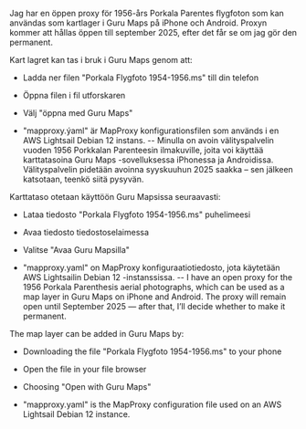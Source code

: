 Jag har en öppen proxy för 1956-års Porkala Parentes flygfoton som kan användas som kartlager i Guru Maps på iPhone och Android. Proxyn kommer att hållas öppen till september 2025, efter det får se om jag gör den permanent.

Kart lagret kan tas i bruk i Guru Maps genom att:
 - Ladda ner filen "Porkala Flygfoto 1954-1956.ms" till din telefon 
 - Öppna filen i fil utforskaren
 - Välj "öppna med Guru Maps"

 - "mapproxy.ýaml" är MapProxy konfigurationsfilen som används i en AWS Lightsail Debian 12 instans.
--
Minulla on avoin välityspalvelin vuoden 1956 Porkkalan Parenteesin ilmakuville, joita voi käyttää karttatasoina Guru Maps -sovelluksessa iPhonessa ja Androidissa. Välityspalvelin pidetään avoinna syyskuuhun 2025 saakka – sen jälkeen katsotaan, teenkö siitä pysyvän.

Karttataso otetaan käyttöön Guru Mapsissa seuraavasti:
 - Lataa tiedosto "Porkala Flygfoto 1954-1956.ms" puhelimeesi
 - Avaa tiedosto tiedostoselaimessa
 - Valitse "Avaa Guru Mapsilla"

 - "mapproxy.yaml" on MapProxy konfiguraatiotiedosto, jota käytetään AWS Lightsailin Debian 12 -instanssissa.
--
I have an open proxy for the 1956 Porkala Parenthesis aerial photographs, which can be used as a map layer in Guru Maps on iPhone and Android. The proxy will remain open until September 2025 — after that, I’ll decide whether to make it permanent.

The map layer can be added in Guru Maps by:
 - Downloading the file "Porkala Flygfoto 1954-1956.ms" to your phone
 - Open the file in your file browser
 - Choosing "Open with Guru Maps"

 - "mapproxy.yaml" is the MapProxy configuration file used on an AWS Lightsail Debian 12 instance.
